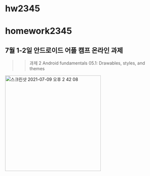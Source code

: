 # hw2345

# homework2345
## 7월 1-2일 안드로이드 어플 캠프 온라인 과제 

>>과제 2 Android fundamentals 05.1: Drawables, styles, and themes
<img width="311" alt="스크린샷 2021-07-09 오후 2 42 08" src="https://user-images.githubusercontent.com/74174059/125028959-d7480d00-e0c3-11eb-8291-c32c2fe98580.png">


